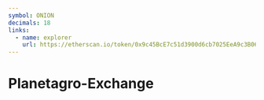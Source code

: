 ```yaml
---
symbol: ONION
decimals: 18
links:
  - name: explorer
    url: https://etherscan.io/token/0x9c45BcE7c51d3900d6cb7025EeA9c3B0675C65c4
---
```


# Planetagro-Exchange
